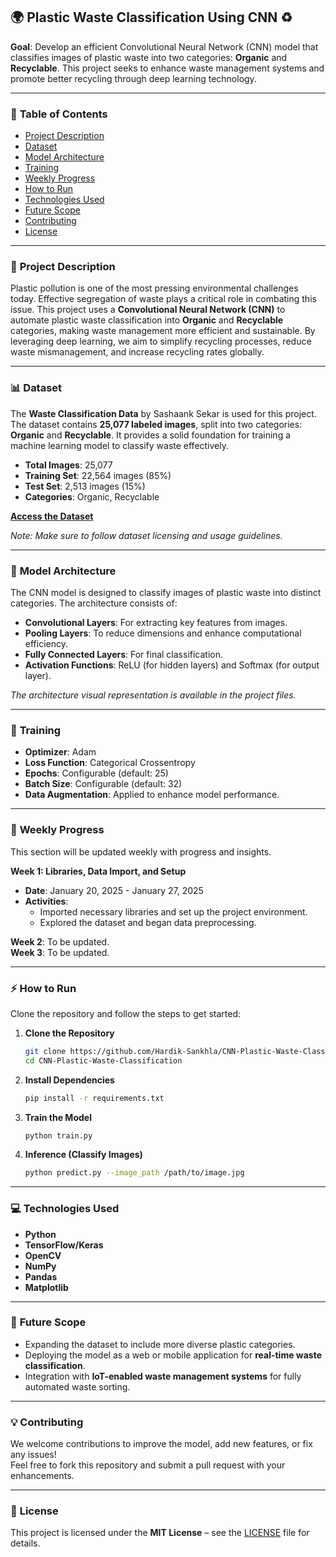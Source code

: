## 🌍 **Plastic Waste Classification Using CNN** ♻️

**Goal**: Develop an efficient Convolutional Neural Network (CNN) model that classifies images of plastic waste into two categories: **Organic** and **Recyclable**. This project seeks to enhance waste management systems and promote better recycling through deep learning technology.

---

### 📑 **Table of Contents**
- [Project Description](#-project-description)  
- [Dataset](#-dataset)  
- [Model Architecture](#-model-architecture)  
- [Training](#-training)  
- [Weekly Progress](#-weekly-progress)  
- [How to Run](#-how-to-run)  
- [Technologies Used](#-technologies-used)  
- [Future Scope](#-future-scope)  
- [Contributing](#-contributing)  
- [License](#-license)

---

### 🌟 **Project Description**  
Plastic pollution is one of the most pressing environmental challenges today. Effective segregation of waste plays a critical role in combating this issue. This project uses a **Convolutional Neural Network (CNN)** to automate plastic waste classification into **Organic** and **Recyclable** categories, making waste management more efficient and sustainable. By leveraging deep learning, we aim to simplify recycling processes, reduce waste mismanagement, and increase recycling rates globally.

---

### 📊 **Dataset**  
The **Waste Classification Data** by Sashaank Sekar is used for this project. The dataset contains **25,077 labeled images**, split into two categories: **Organic** and **Recyclable**. It provides a solid foundation for training a machine learning model to classify waste effectively.

- **Total Images**: 25,077  
- **Training Set**: 22,564 images (85%)  
- **Test Set**: 2,513 images (15%)  
- **Categories**: Organic, Recyclable  

[**Access the Dataset**](https://www.kaggle.com/datasets/techsash/waste-classification-data)  

*Note: Make sure to follow dataset licensing and usage guidelines.*

---

### 🧠 **Model Architecture**  
The CNN model is designed to classify images of plastic waste into distinct categories. The architecture consists of:

- **Convolutional Layers**: For extracting key features from images.
- **Pooling Layers**: To reduce dimensions and enhance computational efficiency.
- **Fully Connected Layers**: For final classification.
- **Activation Functions**: ReLU (for hidden layers) and Softmax (for output layer).

*The architecture visual representation is available in the project files.*

---

### 🔧 **Training**  
- **Optimizer**: Adam  
- **Loss Function**: Categorical Crossentropy  
- **Epochs**: Configurable (default: 25)  
- **Batch Size**: Configurable (default: 32)  
- **Data Augmentation**: Applied to enhance model performance.

---

### 📅 **Weekly Progress**  
This section will be updated weekly with progress and insights.

**Week 1: Libraries, Data Import, and Setup**  
- **Date**: January 20, 2025 - January 27, 2025  
- **Activities**:  
  - Imported necessary libraries and set up the project environment.  
  - Explored the dataset and began data preprocessing.  

**Week 2**: To be updated.  
**Week 3**: To be updated.

---

### ⚡ **How to Run**  
Clone the repository and follow the steps to get started:

1. **Clone the Repository**  
   ```bash
   git clone https://github.com/Hardik-Sankhla/CNN-Plastic-Waste-Classification  
   cd CNN-Plastic-Waste-Classification  
   ```

2. **Install Dependencies**  
   ```bash
   pip install -r requirements.txt  
   ```

3. **Train the Model**  
   ```bash
   python train.py  
   ```

4. **Inference (Classify Images)**  
   ```bash
   python predict.py --image_path /path/to/image.jpg  
   ```

---

### 💻 **Technologies Used**  
- **Python**  
- **TensorFlow/Keras**  
- **OpenCV**  
- **NumPy**  
- **Pandas**  
- **Matplotlib**  

---

### 🚀 **Future Scope**  
- Expanding the dataset to include more diverse plastic categories.
- Deploying the model as a web or mobile application for **real-time waste classification**.
- Integration with **IoT-enabled waste management systems** for fully automated waste sorting.

---

### 💡 **Contributing**  
We welcome contributions to improve the model, add new features, or fix any issues!  
Feel free to fork this repository and submit a pull request with your enhancements.

---

### 📝 **License**  
This project is licensed under the **MIT License** – see the [LICENSE](LICENSE.txt) file for details.



